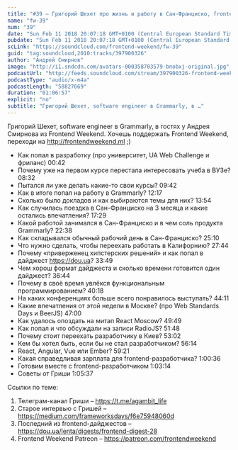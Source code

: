 ```yaml
---
title: "#39 – Григорий Шехет про жизнь и работу в Сан-Франциско, frontend-дайджест и FRP"
name: "fw-39"
num: "39"
date: "Sun Feb 11 2018 20:07:18 GMT+0100 (Central European Standard Time)"
pubdate: "Sun Feb 11 2018 20:07:18 GMT+0100 (Central European Standard Time)"
scLink: "https://soundcloud.com/frontend-weekend/fw-39"
guid: "tag:soundcloud,2010:tracks/397900326"
author: "Андрей Смирнов"
image: "http://i1.sndcdn.com/avatars-000358703579-bnobxj-original.jpg"
podcastUrl: "http://feeds.soundcloud.com/stream/397900326-frontend-weekend-fw-39.m4a"
podcastType: "audio/x-m4a"
podcastLength: "58827669"
duration: "01:06:57"
explicit: "no"
subtitle: "Григорий Шехет, software engineer в Grammarly, в …"
---
```

Григорий Шехет, software engineer в Grammarly, в гостях у Андрея Смирнова из Frontend Weekend. Хочешь поддержать Frontend Weekend, переходи на http://frontendweekend.ml ;)

- Как попал в разработку (про университет, UA Web Challenge и фриланс) 00:42
- Почему уже на первом курсе перестала интересовать учеба в ВУЗе? 08:32
- Пытался ли уже делать какие-то свои курсы? 09:42
- Как в итоге попал на работу в Grammarly? 12:17
- Сколько было докладов и как выбираются темы для них? 13:54
- Как случилась поездка в Сан-Франциско на 3 месяца и какие остались впечатления? 17:29
- Какой работой занимался в Сан-Франциско и в чем соль продукта Grammarly? 22:38
- Как складывался обычный рабочий день в Сан-Франциско? 25:10
- Что нужно сделать, чтобы переехать работать в Калифорнию? 27:44
- Почему «приверженец хипстерских решений» и как попал в дайджест https://dou.ua? 33:49
- Чем хорош формат дайджеста и сколько времени готовится один дайджест? 36:44
- Почему в своё время увлёкся функциональным программированием? 40:18
- На каких конференциях больше всего понравилось выступать? 44:11
- Какие впечатления от этой недели в Москве? (про Web Standards Days и BeerJS) 47:00
- Как удалось опоздать на митап React Moscow? 49:49
- Как попал и что обсуждали на записи RadioJS? 51:48
- Почему стоит переехать разработчику в Киев? 53:02 
- Кем бы хотел быть, если бы не стал разработчиком? 56:14
- React, Angular, Vue или Ember? 59:21
- Какая справедливая зарплата для frontend-разработчика? 1:00:36
- Готовим вместе с frontend-разработчиком 1:03:14
- Советы от Гриши 1:05:37

Ссылки по теме:
1) Телеграм-канал Гриши – https://t.me/agambit_life
2) Старое интервью с Гришей – https://medium.com/frameworksdays/f6e75948060d
3) Последний из frontend-дайджестов – https://dou.ua/lenta/digests/frontend-digest-28
4) Frontend Weekend Patreon – https://patreon.com/frontendweekend